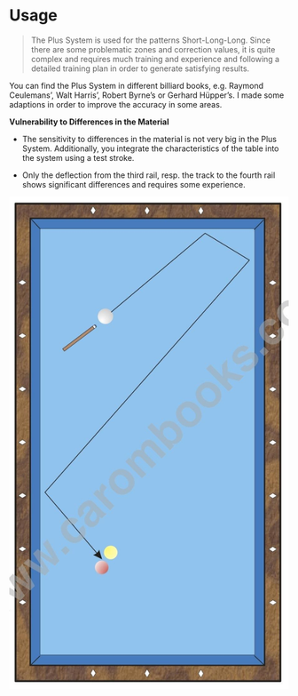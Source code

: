 # Usage

> The Plus System is used for the patterns Short-Long-Long. Since there are some problematic zones and correction values, it is quite complex and requires much training and experience and following a detailed training plan in order to generate satisfying results.


You can find the Plus System in different billiard books, e.g. Raymond Ceulemans’, Walt Harris’, Robert Byrne’s or Gerhard Hüpper’s. I made some adaptions in order to improve the accuracy in some areas.

**Vulnerability to Differences in the Material**

* The sensitivity to differences in the material is not very big in the Plus System. Additionally, you integrate the characteristics of the table into the system using a test stroke.

* Only the deflection from the third rail, resp. the track to the fourth rail shows significant differences and requires some experience.

![](./gitbook/files/P01.jpg)

